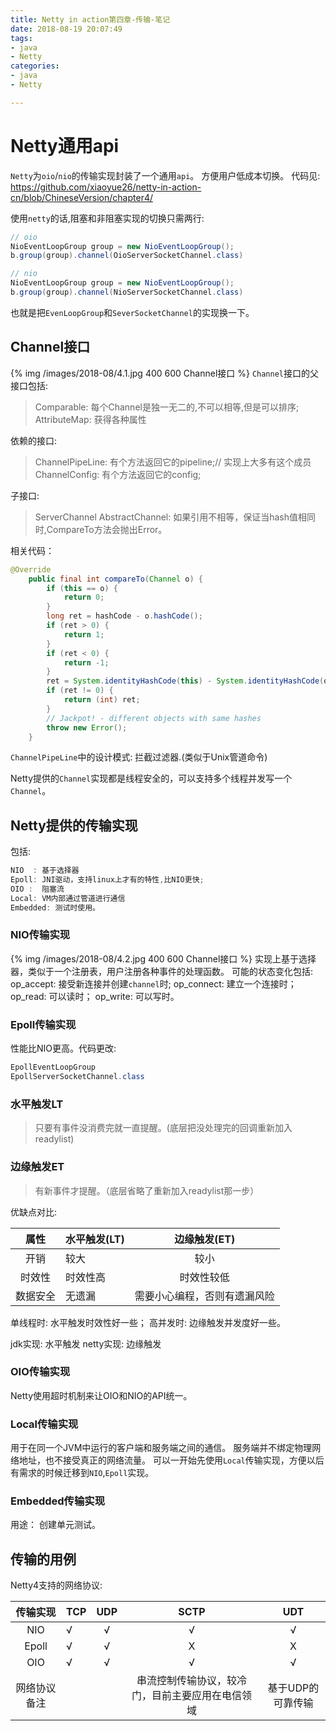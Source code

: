 ```yaml
---
title: Netty in action第四章-传输-笔记
date: 2018-08-19 20:07:49
tags: 
- java
- Netty
categories:
- java
- Netty

---
```



# Netty通用api
`Netty`为`oio`/`nio`的传输实现封装了一个通用`api`。
方便用户低成本切换。
代码见:
https://github.com/xiaoyue26/netty-in-action-cn/blob/ChineseVersion/chapter4/

使用`netty`的话,阻塞和非阻塞实现的切换只需两行:
```java
// oio
NioEventLoopGroup group = new NioEventLoopGroup();
b.group(group).channel(OioServerSocketChannel.class)

// nio
NioEventLoopGroup group = new NioEventLoopGroup();
b.group(group).channel(NioServerSocketChannel.class)
```
也就是把`EvenLoopGroup`和`SeverSocketChannel`的实现换一下。


## Channel接口
{% img /images/2018-08/4.1.jpg 400 600 Channel接口 %}
`Channel`接口的父接口包括:
> Comparable<Channel>: 每个Channel是独一无二的,不可以相等,但是可以排序;
AttributeMap: 获得各种属性

依赖的接口:
> ChannelPipeLine: 有个方法返回它的pipeline;// 实现上大多有这个成员
ChannelConfig: 有个方法返回它的config;

子接口:
> ServerChannel
AbstractChannel: 如果引用不相等，保证当hash值相同时,CompareTo方法会抛出Error。

相关代码：
```java
@Override
    public final int compareTo(Channel o) {
        if (this == o) {
            return 0;
        }
        long ret = hashCode - o.hashCode();
        if (ret > 0) {
            return 1;
        }
        if (ret < 0) {
            return -1;
        }
        ret = System.identityHashCode(this) - System.identityHashCode(o);
        if (ret != 0) {
            return (int) ret;
        }
        // Jackpot! - different objects with same hashes
        throw new Error();
    }
```





`ChannelPipeLine`中的设计模式: 拦截过滤器.(类似于Unix管道命令)

Netty提供的`Channel`实现都是线程安全的，可以支持多个线程并发写一个`Channel`。


## Netty提供的传输实现
包括:
```java
NIO  : 基于选择器
Epoll: JNI驱动，支持linux上才有的特性,比NIO更快;
OIO :  阻塞流
Local: VM内部通过管道进行通信
Embedded: 测试时使用。
```

### NIO传输实现
{% img /images/2018-08/4.2.jpg 400 600 Channel接口 %}
实现上基于选择器，类似于一个注册表，用户注册各种事件的处理函数。
可能的状态变化包括:
op_accept: 接受新连接并创建`channel`时; 
op_connect: 建立一个连接时；
op_read: 可以读时；
op_write: 可以写时。


### Epoll传输实现
性能比NIO更高。代码更改:
```java
EpollEventLoopGroup
EpollServerSocketChannel.class
```

### 水平触发LT
> 只要有事件没消费完就一直提醒。(底层把没处理完的回调重新加入readylist)
 

### 边缘触发ET
> 有新事件才提醒。（底层省略了重新加入readylist那一步）


优缺点对比:

|    属性    | 水平触发(LT)   |  边缘触发(ET)  |  
| :--------:   | :----- | :-----: |  
|  开销 | 较大    |较小      |  
| 时效性| 时效性高  | 时效性较低     | 
| 数据安全| 无遗漏  | 需要小心编程，否则有遗漏风险     | 

单线程时: 水平触发时效性好一些；
高并发时: 边缘触发并发度好一些。


jdk实现: 水平触发
netty实现: 边缘触发

### OIO传输实现
Netty使用超时机制来让OIO和NIO的API统一。

### Local传输实现
用于在同一个JVM中运行的客户端和服务端之间的通信。 
服务端并不绑定物理网络地址，也不接受真正的网络流量。
可以一开始先使用`Local`传输实现，方便以后有需求的时候迁移到`NIO`,`Epoll`实现。

### Embedded传输实现
用途： 创建单元测试。

## 传输的用例
Netty4支持的网络协议:

|    传输实现    | TCP  |  UDP |  SCTP |  UDT |  
| :--------:   | :----- | :-----: |   :-----: |   :-----: |  
|  NIO |  √    |√       |  √       |  √       |  
|  Epoll | √     |√       |  X      |  X      |  
|  OIO | √     |√       |  √       |  √       |  
|  网络协议备注 |      |       |   串流控制传输协议，较冷门，目前主要应用在电信领域      |  基于UDP的可靠传输      |  
 